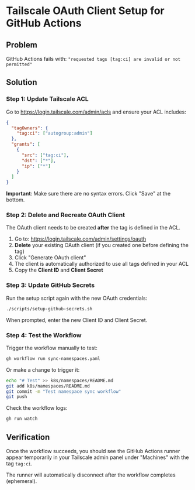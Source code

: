 # Tailscale OAuth Client Setup for GitHub Actions

## Problem
GitHub Actions fails with: `"requested tags [tag:ci] are invalid or not permitted"`

## Solution

### Step 1: Update Tailscale ACL

Go to https://login.tailscale.com/admin/acls and ensure your ACL includes:

```json
{
  "tagOwners": {
    "tag:ci": ["autogroup:admin"]
  },
  "grants": [
    {
      "src": ["tag:ci"],
      "dst": ["*"],
      "ip": ["*"]
    }
  ]
}
```

**Important**: Make sure there are no syntax errors. Click "Save" at the bottom.

### Step 2: Delete and Recreate OAuth Client

The OAuth client needs to be created **after** the tag is defined in the ACL.

1. Go to: https://login.tailscale.com/admin/settings/oauth
2. **Delete** your existing OAuth client (if you created one before defining the tag)
3. Click "Generate OAuth client"
4. The client is automatically authorized to use all tags defined in your ACL
5. Copy the **Client ID** and **Client Secret**

### Step 3: Update GitHub Secrets

Run the setup script again with the new OAuth credentials:

```bash
./scripts/setup-github-secrets.sh
```

When prompted, enter the new Client ID and Client Secret.

### Step 4: Test the Workflow

Trigger the workflow manually to test:

```bash
gh workflow run sync-namespaces.yaml
```

Or make a change to trigger it:

```bash
echo "# Test" >> k8s/namespaces/README.md
git add k8s/namespaces/README.md
git commit -m "Test namespace sync workflow"
git push
```

Check the workflow logs:

```bash
gh run watch
```

## Verification

Once the workflow succeeds, you should see the GitHub Actions runner appear temporarily in your Tailscale admin panel under "Machines" with the tag `tag:ci`.

The runner will automatically disconnect after the workflow completes (ephemeral).